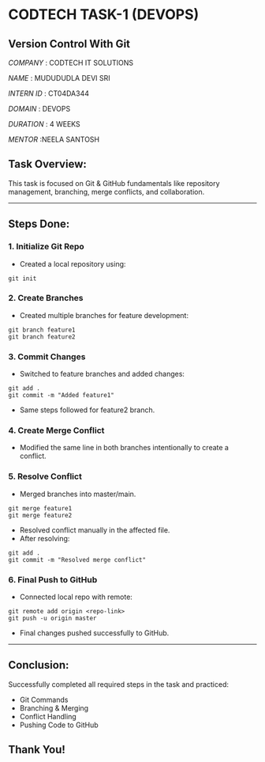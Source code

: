 # CODTECH TASK-1 (DEVOPS)

## Version Control With Git

*COMPANY* : CODTECH IT SOLUTIONS

*NAME* : MUDUDUDLA DEVI SRI

*INTERN ID* : CT04DA344

*DOMAIN* : DEVOPS

*DURATION* : 4 WEEKS

*MENTOR* :NEELA SANTOSH

## Task Overview:
This task is focused on Git & GitHub fundamentals like repository management, branching, merge conflicts, and collaboration.

---

## Steps Done:

### 1. Initialize Git Repo
- Created a local repository using:
```
git init
```

### 2. Create Branches
- Created multiple branches for feature development:
```
git branch feature1
git branch feature2
```

### 3. Commit Changes
- Switched to feature branches and added changes:
```
git add .
git commit -m "Added feature1"
```
- Same steps followed for feature2 branch.

### 4. Create Merge Conflict
- Modified the same line in both branches intentionally to create a conflict.

### 5. Resolve Conflict
- Merged branches into master/main.
```
git merge feature1
git merge feature2
```
- Resolved conflict manually in the affected file.
- After resolving:
```
git add .
git commit -m "Resolved merge conflict"
```

### 6. Final Push to GitHub
- Connected local repo with remote:
```
git remote add origin <repo-link>
git push -u origin master
```
- Final changes pushed successfully to GitHub.

---

## Conclusion:
Successfully completed all required steps in the task and practiced:
- Git Commands
- Branching & Merging
- Conflict Handling
- Pushing Code to GitHub  

## Thank You!
